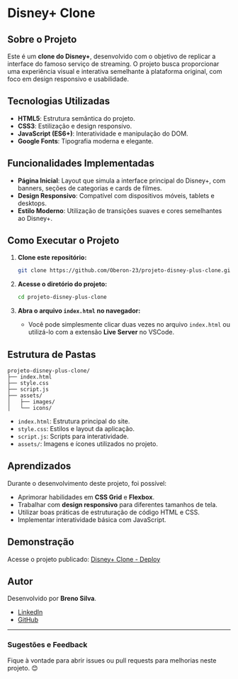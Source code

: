 # Disney+ Clone

## Sobre o Projeto

Este é um **clone do Disney+**, desenvolvido com o objetivo de replicar a interface do famoso serviço de streaming. O projeto busca proporcionar uma experiência visual e interativa semelhante à plataforma original, com foco em design responsivo e usabilidade.

## Tecnologias Utilizadas

- **HTML5**: Estrutura semântica do projeto.
- **CSS3**: Estilização e design responsivo.
- **JavaScript (ES6+)**: Interatividade e manipulação do DOM.
- **Google Fonts**: Tipografia moderna e elegante.

## Funcionalidades Implementadas

- **Página Inicial**: Layout que simula a interface principal do Disney+, com banners, seções de categorias e cards de filmes.
- **Design Responsivo**: Compatível com dispositivos móveis, tablets e desktops.
- **Estilo Moderno**: Utilização de transições suaves e cores semelhantes ao Disney+.

## Como Executar o Projeto

1. **Clone este repositório:**
   ```bash
   git clone https://github.com/Oberon-23/projeto-disney-plus-clone.git
   ```

2. **Acesse o diretório do projeto:**
   ```bash
   cd projeto-disney-plus-clone
   ```

3. **Abra o arquivo `index.html` no navegador:**
   - Você pode simplesmente clicar duas vezes no arquivo `index.html` ou utilizá-lo com a extensão **Live Server** no VSCode.

## Estrutura de Pastas

```plaintext
projeto-disney-plus-clone/
├── index.html
├── style.css
├── script.js
├── assets/
│   ├── images/
│   └── icons/
```

- `index.html`: Estrutura principal do site.
- `style.css`: Estilos e layout da aplicação.
- `script.js`: Scripts para interatividade.
- `assets/`: Imagens e ícones utilizados no projeto.

## Aprendizados

Durante o desenvolvimento deste projeto, foi possível:

- Aprimorar habilidades em **CSS Grid** e **Flexbox**.
- Trabalhar com **design responsivo** para diferentes tamanhos de tela.
- Utilizar boas práticas de estruturação de código HTML e CSS.
- Implementar interatividade básica com JavaScript.

## Demonstração

Acesse o projeto publicado: [Disney+ Clone - Deploy](https://clone-disneyplus-red-alpha.vercel.app/)

## Autor

Desenvolvido por **Breno Silva**.

- [LinkedIn](https://www.linkedin.com/in/brenosilvarangel/)
- [GitHub](https://github.com/Oberon-23)

---

### Sugestões e Feedback

Fique à vontade para abrir issues ou pull requests para melhorias neste projeto. 😊
